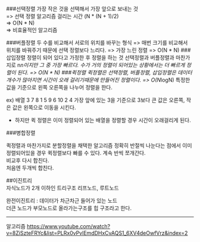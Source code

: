 
###선택정렬
가장 작은 것을 선택해서 가장 앞으로 보내는 것   
=> 선택 정렬 알고리즘 걸리는 시간 (N * (N + 1)/2)  
=> O(N * N)  
=> 비효율적인 알고리즘

###버플정렬
두 수를 비교해서 서로의 위치를 바꾸는 형식
=> 매번 크기를 비교해서 위치를 바꿔주기 때문에 선택 정렬보다 느리다.
=> 가장 느린 정렬
=> O(N * N)
###삽입정렬
정렬이 되어 있다고 가정한 후 정렬을 하는 것
선택정렬과 버플정렬과 마찬가지로 n*n이지만 그 중 가장 빠르다.
수가 거의 정렬이 되어있는 상황에서는 더 빠르게 정렬이 된다.
=> O(N * N)
###퀵정렬
퀵정렬은 선택정렬, 버플정렬, 삽입정렬은 데이터 개수가 많아지면 시간이 오래 걸리기때문에 만들어진
정렬이다.
=> O(N*logN)
특정한 값을 기준으로 왼쪽 오른쪽을 나누어 정렬을 한다.

ex)
배열 3 7 8 1 5 9 6 10 2 4
가장 앞에 있는 3을 기준으로 3보다 큰 값은 오른쪽, 작은 값은 왼쪽으로 이동을 시킨다.  
- 하지만 퀵 정렬은 이미 정렬되어 있는 배열을 정렬할 경우 시간이 오래걸리게 된다.

###병합정렬  
  
퀵정렬과 마찬가지로 분할정렬을 채택한 알고리즘 정확히 반절씩 나눈다는 점에서 이미 정렬되어있을 경우 퀵정렬보다 빠를 수 있다.
계속 반씩 쪼개간다.  
비교후 다시 합친다.  
처음엔 두개씩 합친다.

##이진트리  
자식노드가 2개 이하인 트리구조
리프노드, 루트노드

완전이진트리 : 데이터가 차근차근 들어가 있는 노드  
더큰 노드가 부모노드로 올라가는구조를 힙 구조라고 한다.  


---
알고리즘
https://www.youtube.com/watch?v=8ZiSzteFRYc&list=PLRx0vPvlEmdDHxCvAQS1_6XV4deOwfVrz&index=2